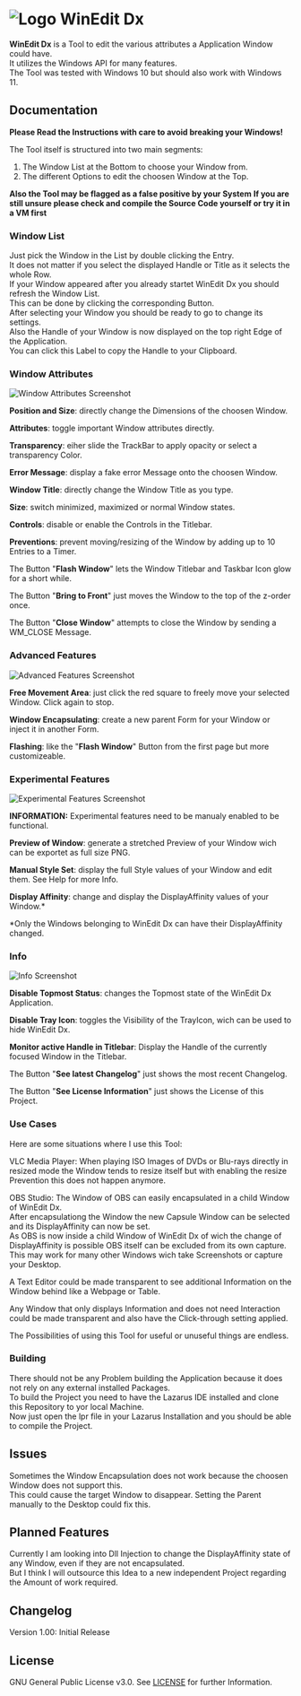 # ![Logo](https://github.com/EthernalStar/WinEdit-Dx/blob/main/Icon.png?raw=true) WinEdit Dx

**WinEdit Dx** is a Tool to edit the various attributes a Application Window could have.  
It utilizes the Windows API for many features.  
The Tool was tested with Windows 10 but should also work with Windows 11.  
  

## Documentation

**Please Read the Instructions with care to avoid breaking your Windows!**  
  
The Tool itself is structured into two main segments:  
1. The Window List at the Bottom to choose your Window from.
2. The different Options to edit the choosen Window at the Top.
  
**Also the Tool may be flagged as a false positive by your System**
**If you are still unsure please check and compile the Source Code yourself or try it in a VM first**  

### Window List

Just pick the Window in the List by double clicking the Entry.  
It does not matter if you select the displayed Handle or Title as it selects the whole Row.  
If your Window appeared after you already startet WinEdit Dx you should refresh the Window List.  
This can be done by clicking the corresponding Button.  
After selecting your Window you should be ready to go to change its settings.  
Also the Handle of your Window is now displayed on the top right Edge of the Application.  
You can click this Label to copy the Handle to your Clipboard.  
  

### Window Attributes

![Window Attributes Screenshot](https://github.com/EthernalStar/WinEdit-Dx/blob/main/Images/WinEdit%20Dx%2001.png?raw=true)

**Position and Size**: directly change the Dimensions of the choosen Window.  

**Attributes**: toggle important Window attributes directly.  

**Transparency**: eiher slide the TrackBar to apply opacity or select a transparency Color.  

**Error Message**: display a fake error Message onto the choosen Window.  

**Window Title**: directly change the Window Title as you type.  

**Size**: switch minimized, maximized or normal Window states.  

**Controls**: disable or enable the Controls in the Titlebar.  

**Preventions**: prevent moving/resizing of the Window by adding up to 10 Entries to a Timer.  

The Button "**Flash Window**" lets the Window Titlebar and Taskbar Icon glow for a short while.  

The Button "**Bring to Front**" just moves the Window to the top of the z-order once.  

The Button "**Close Window**" attempts to close the Window by sending a WM_CLOSE Message.  
  

### Advanced Features

![Advanced Features Screenshot](https://github.com/EthernalStar/WinEdit-Dx/blob/main/Images/WinEdit%20Dx%2002.png?raw=true)

**Free Movement Area**: just click the red square to freely move your selected Window. Click again to stop.  

**Window Encapsulating**:  create a new parent Form for your Window or inject it in another Form.  

**Flashing**: like the "**Flash Window**" Button from the first page but more customizeable.  
  

### Experimental Features

![Experimental Features Screenshot](https://github.com/EthernalStar/WinEdit-Dx/blob/main/Images/WinEdit%20Dx%2003.png?raw=true)

**INFORMATION:** Experimental features need to be manualy enabled to be functional.


**Preview of Window**: generate a stretched Preview of your Window wich can be exportet as full size PNG.  

**Manual Style Set**: display the full Style values of your Window and edit them. See Help for more Info.  

**Display Affinity**: change and display the DisplayAffinity values of your Window.*  

*Only the Windows belonging to WinEdit Dx can have their DisplayAffinity changed.
  

### Info

![Info Screenshot](https://github.com/EthernalStar/WinEdit-Dx/blob/main/Images/WinEdit%20Dx%2004.png?raw=true)

**Disable Topmost Status**: changes the Topmost state of the WinEdit Dx Application.  

**Disable Tray Icon**: toggles the Visibility of the TrayIcon, wich can be used to hide WinEdit Dx.  

**Monitor active Handle in Titlebar**: Display the Handle of the currently focused Window in the Titlebar.  

The Button "**See latest Changelog**" just shows the most recent Changelog.  

The Button "**See License Information**" just shows the License of this Project.  
  

### Use Cases

Here are some situations where I use this Tool:  

VLC Media Player: When playing ISO Images of DVDs or Blu-rays directly in resized mode the Window tends to resize itself but with enabling the resize Prevention this does not happen anymore.  

OBS Studio: The Window of OBS can easily encapsulated in a child Window of WinEdit Dx.  
After encapsulationg the Window the new Capsule Window can be selected and its DisplayAffinity can now be set.  
As OBS is now inside a child Window of WinEdit Dx of wich the change of DisplayAffinity is possible OBS itself can be excluded from its own capture.  
This may work for many other Windows wich take Screenshots or capture your Desktop.  

A Text Editor could be made transparent to see additional Information on the Window behind like a Webpage or Table.

Any Window that only displays Information and does not need Interaction could be made transparent and also have the Click-through setting applied.  

The Possibilities of using this Tool for useful or unuseful things are endless.  
  

### Building

There should not be any Problem building the Application because it does not rely on any external installed Packages.  
To build the Project you need to have the Lazarus IDE installed and clone this Repository to yor local Machine.  
Now just open the lpr file in your Lazarus Installation and you should be able to compile the Project.  
  

## Issues

Sometimes the Window Encapsulation does not work because the choosen Window does not support this.  
This could cause the target Window to disappear. Setting the Parent manually to the Desktop could fix this.  
  

## Planned Features

Currently I am looking into Dll Injection to change the DisplayAffinity state of any Window, even if they are not encapsulated.  
But I think I will outsource this Idea to a new independent Project regarding the Amount of work required.  
  

## Changelog

Version 1.00: Initial Release  
  

## License

GNU General Public License v3.0. See [LICENSE](https://github.com/EthernalStar/WinEdit-Dx/blob/main/LICENSE) for further Information.
